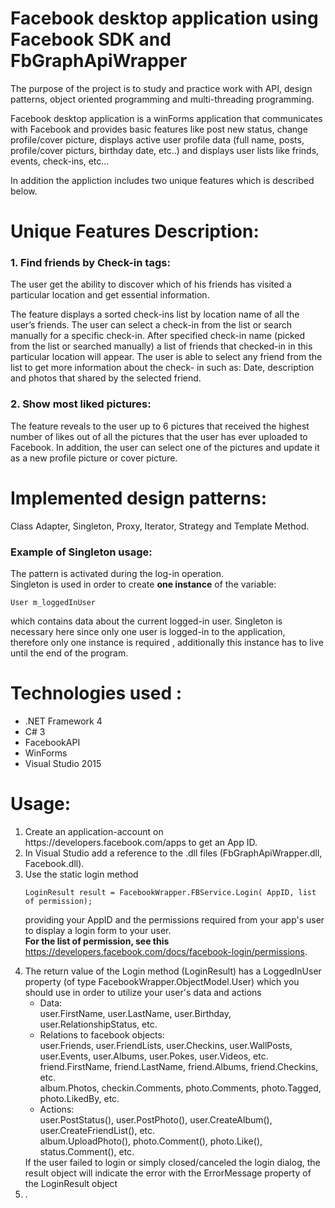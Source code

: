 <!DOCTYPE html>
<html>
<head>
 
# Facebook desktop application using Facebook SDK and FbGraphApiWrapper

<p>The purpose of the project is to study and practice work with API, design patterns, object oriented programming and multi-threading programming.</p>

<p>Facebook desktop application is a winForms application that communicates with Facebook and provides basic features like
post new status, change profile/cover picture, displays active user profile data (full name, posts, profile/cover picturs, birthday date, etc..) 
and displays user lists like frinds, events, check-ins, etc...</p>

<p>In addition the appliction includes two unique features which is described below.</p>

 # Unique Features Description:
  
<h3>1. Find friends by Check-in tags: </h3>
<p>The user get the ability to discover which of his friends has visited a particular location and get essential information.</p>

<p>The feature displays a sorted check-ins list by location name of all the user’s friends.
The user can select a check-in from the list or search manually for a specific check-in.
After specified check-in name (picked from the list  or searched manually) a list of friends that checked-in in this particular location will appear. 
The user is able to select any friend from the list to get more information about the check- in such as: Date, description and photos that shared by the selected friend.</p>

<h3>2. Show most liked pictures: </h3>
The feature reveals to the user up to 6 pictures that received the highest number of likes out of all the pictures that the user has ever uploaded to Facebook.
In addition, the user can select one of the pictures and update it as a new profile picture or cover picture.

 
 # Implemented design patterns: 
 <p>Class Adapter, Singleton, Proxy, Iterator, Strategy and Template Method.</p>
 
<h3>Example of Singleton usage: </h3>
The pattern is activated during the log-in operation.<br>
Singleton is used in order to create <b>one instance</b> of the variable: 

``` 
User m_loggedInUser 
``` 
which contains data about the current logged-in user.
Singleton is necessary here since only one user is logged-in to the application, therefore  only one instance is required , additionally this instance has to live  until the end of the program.

 # Technologies used : 
  
  <ul>
  <li>.NET Framework 4</li>
  <li>C# 3</li>
  <li>FacebookAPI</li>
  <li>WinForms</li>
  <li>Visual Studio 2015</li>
</ul>

 # Usage: 
 
<ol>
  <li>Create an application-account on https://developers.facebook.com/apps to get an App ID.</li>
  <li>In Visual Studio add a reference to the .dll files (FbGraphApiWrapper.dll, Facebook.dll).</li>
  <li>Use the static login method<br>
   
 ```
LoginResult result = FacebookWrapper.FBService.Login( AppID, list of permission);
```
providing your AppID and the permissions required from your app's user to display a login form to
your user.<br>
<b>For the list of permission, see this</b> https://developers.facebook.com/docs/facebook-login/permissions.
 </li>
 <li>The return value of the Login method (LoginResult) has a LoggedInUser property
(of type FacebookWrapper.ObjectModel.User) which you should use in order to utilize your user's
data and actions
  <ul>
  <li>Data:<br>
   user.FirstName, user.LastName, user.Birthday, user.RelationshipStatus, etc.
   </li>
  <li>
   Relations to facebook objects:<br>
   user.Friends, user.FriendLists, user.Checkins, user.WallPosts, user.Events, user.Albums,
   user.Pokes, user.Videos, etc.<br>
   friend.FirstName, friend.LastName, friend.Albums, friend.Checkins, etc.<br>
   album.Photos, checkin.Comments, photo.Comments, photo.Tagged, photo.LikedBy, etc.
   </li>
  <li>
   Actions:<br>
   user.PostStatus(), user.PostPhoto(), user.CreateAlbum(), user.CreateFriendList(), etc.<br>
   album.UploadPhoto(), photo.Comment(), photo.Like(), status.Comment(), etc.
   </li>
</ul>
 If the user failed to login or simply closed/canceled the login dialog, the result object will indicate
the error with the ErrorMessage property of the LoginResult object
</li>
<li>.</li>
</ol> 

</body>
</html>





